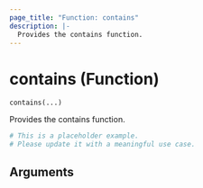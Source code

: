 ```yaml
---
page_title: "Function: contains"
description: |-
  Provides the contains function.
---
```


# contains (Function)

`contains(...)`

Provides the contains function.

```terraform
# This is a placeholder example.
# Please update it with a meaningful use case.

```

## Arguments


